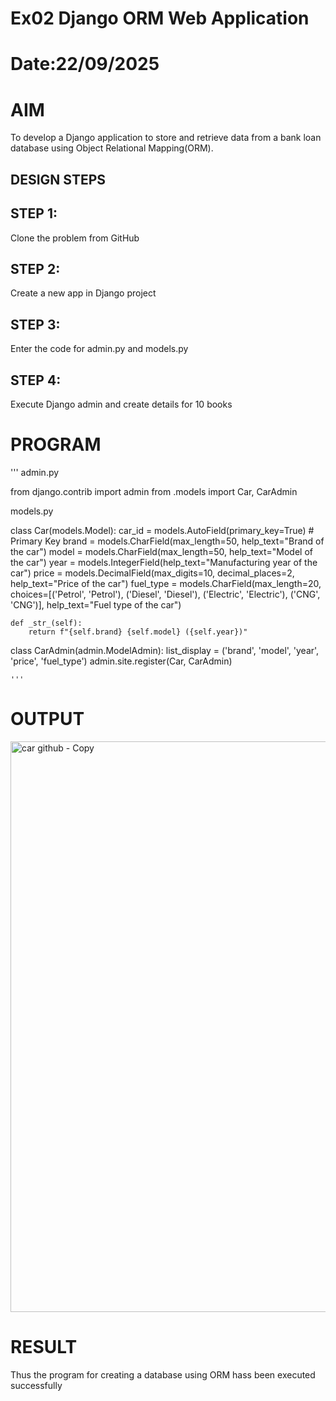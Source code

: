 # Ex02 Django ORM Web Application
# Date:22/09/2025
# AIM
To develop a Django application to store and retrieve data from a bank loan database using Object Relational Mapping(ORM).

## DESIGN STEPS
## STEP 1:
Clone the problem from GitHub

## STEP 2:
Create a new app in Django project

## STEP 3:
Enter the code for admin.py and models.py

## STEP 4:
Execute Django admin and create details for 10 books

# PROGRAM
''' 
admin.py

from django.contrib import admin
from .models import Car, CarAdmin

models.py

class Car(models.Model):
    car_id = models.AutoField(primary_key=True)  # Primary Key
    brand = models.CharField(max_length=50, help_text="Brand of the car")
    model = models.CharField(max_length=50, help_text="Model of the car")
    year = models.IntegerField(help_text="Manufacturing year of the car")
    price = models.DecimalField(max_digits=10, decimal_places=2, help_text="Price of the car")
    fuel_type = models.CharField(max_length=20, choices=[('Petrol', 'Petrol'), ('Diesel', 'Diesel'), ('Electric', 'Electric'), ('CNG', 'CNG')], help_text="Fuel type of the car")

    def _str_(self):
        return f"{self.brand} {self.model} ({self.year})"

class CarAdmin(admin.ModelAdmin):
    list_display = ('brand', 'model', 'year', 'price', 'fuel_type')
admin.site.register(Car, CarAdmin)


    '''



# OUTPUT
<img width="1895" height="913" alt="car github - Copy" src="https://github.com/user-attachments/assets/7aa9ddbd-a125-4ce3-bedc-f13f5e051315" />


# RESULT
Thus the program for creating a database using ORM hass been executed successfully
